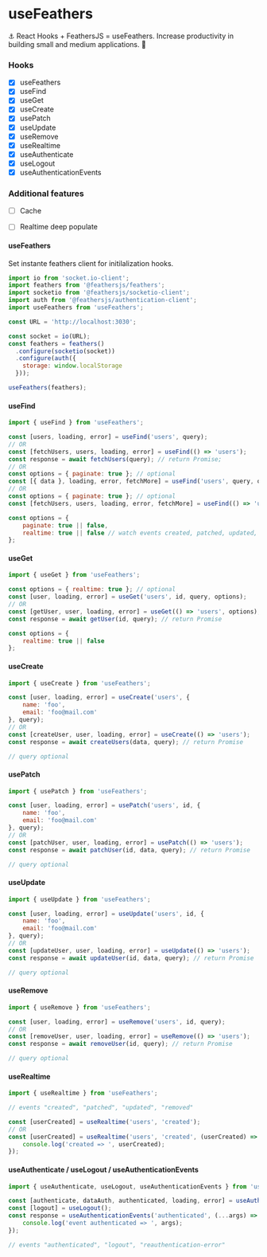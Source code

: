 # useFeathers

⚓️ React Hooks + FeathersJS = useFeathers. Increase productivity in building small and medium applications. 🚀

### Hooks

- [x] useFeathers
- [x] useFind
- [x] useGet
- [x] useCreate
- [x] usePatch
- [x] useUpdate
- [x] useRemove
- [x] useRealtime
- [x] useAuthenticate
- [x] useLogout
- [x] useAuthenticationEvents

### Additional features

- [ ] Cache

- [ ] Realtime deep populate

  

#### useFeathers

Set instante feathers client for initilalization hooks.

```javascript
import io from 'socket.io-client';
import feathers from '@feathersjs/feathers';
import socketio from '@feathersjs/socketio-client';
import auth from '@feathersjs/authentication-client';
import useFeathers from 'useFeathers';

const URL = 'http://localhost:3030';

const socket = io(URL);
const feathers = feathers()
  .configure(socketio(socket))
  .configure(auth({
    storage: window.localStorage
  }));

useFeathers(feathers);
```

#### useFind

```javascript
import { useFind } from 'useFeathers';

const [users, loading, error] = useFind('users', query);
// OR
const [fetchUsers, users, loading, error] = useFind(() => 'users');
const response = await fetchUsers(query); // return Promise;
// OR
const options = { paginate: true }; // optional
const [{ data }, loading, error, fetchMore] = useFind('users', query, options);
// OR
const options = { paginate: true }; // optional
const [fetchUsers, users, loading, error, fetchMore] = useFind(() => 'users', options);
```

```javascript
const options = {
	paginate: true || false,
	realtime: true || false // watch events created, patched, updated, removed, and automatically make the changes 
};
```

####  useGet

```javascript
import { useGet } from 'useFeathers';

const options = { realtime: true }; // optional
const [user, loading, error] = useGet('users', id, query, options);
// OR
const [getUser, user, loading, error] = useGet(() => 'users', options);
const response = await getUser(id, query); // return Promise
```

```javascript
const options = {
	realtime: true || false
};
```

#### useCreate

```javascript
import { useCreate } from 'useFeathers';

const [user, loading, error] = useCreate('users', {
	name: 'foo',
	email: 'foo@mail.com'
}, query);
// OR
const [createUser, user, loading, error] = useCreate(() => 'users');
const response = await createUsers(data, query); // return Promise

// query optional
```

#### usePatch

```javascript
import { usePatch } from 'useFeathers';

const [user, loading, error] = usePatch('users', id, {
	name: 'foo',
	email: 'foo@mail.com'
}, query);
// OR
const [patchUser, user, loading, error] = usePatch(() => 'users');
const response = await patchUser(id, data, query); // return Promise

// query optional
```

#### useUpdate

```javascript
import { useUpdate } from 'useFeathers';

const [user, loading, error] = useUpdate('users', id, {
	name: 'foo',
	email: 'foo@mail.com'
}, query);
// OR
const [updateUser, user, loading, error] = useUpdate(() => 'users');
const response = await updateUser(id, data, query); // return Promise

// query optional
```

#### useRemove

```javascript
import { useRemove } from 'useFeathers';

const [user, loading, error] = useRemove('users', id, query);
// OR
const [removeUser, user, loading, error] = useRemove(() => 'users');
const response = await removeUser(id, query); // return Promise

// query optional
```

#### useRealtime

```javascript
import { useRealtime } from 'useFeathers';

// events "created", "patched", "updated", "removed"

const [userCreated] = useRealtime('users', 'created');
// OR
const [userCreated] = useRealtime('users', 'created', (userCreated) => {
	console.log('created => ', userCreated);
});
```

#### useAuthenticate / useLogout / useAuthenticationEvents

```javascript
import { useAuthenticate, useLogout, useAuthenticationEvents } from 'useFeathers';

const [authenticate, dataAuth, authenticated, loading, error] = useAuthenticate();
const [logout] = useLogout();
const response = useAuthenticationEvents('authenticated', (...args) => {
	console.log('event authenticated => ', args);
});

// events "authenticated", "logout", "reauthentication-error"
```

